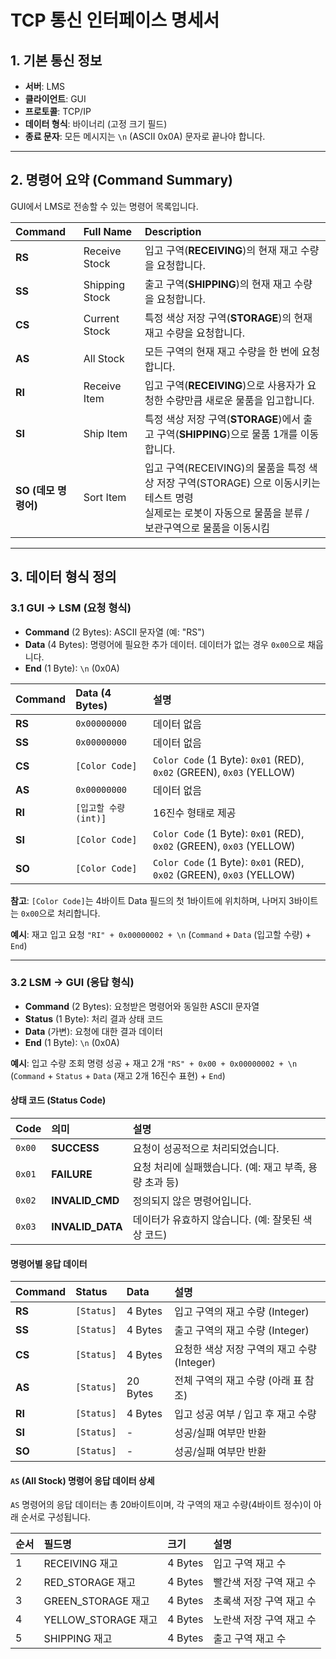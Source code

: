 # TCP 통신 인터페이스 명세서

## 1. 기본 통신 정보

* **서버**: LMS
* **클라이언트**: GUI
* **프로토콜**: TCP/IP
* **데이터 형식**: 바이너리 (고정 크기 필드)
* **종료 문자**: 모든 메시지는 `\n` (ASCII 0x0A) 문자로 끝나야 합니다.

---

## 2. 명령어 요약 (Command Summary)

GUI에서 LMS로 전송할 수 있는 명령어 목록입니다.

| Command | Full Name | Description |
| :--- | :--- | :--- |
| **RS** | Receive Stock | 입고 구역(**RECEIVING**)의 현재 재고 수량을 요청합니다. |
| **SS** | Shipping Stock | 출고 구역(**SHIPPING**)의 현재 재고 수량을 요청합니다. |
| **CS** | Current Stock | 특정 색상 저장 구역(**STORAGE**)의 현재 재고 수량을 요청합니다. |
| **AS** | All Stock | 모든 구역의 현재 재고 수량을 한 번에 요청합니다. |
| **RI** | Receive Item | 입고 구역(**RECEIVING**)으로 사용자가 요청한 수량만큼 새로운 물품을 입고합니다. |
| **SI** | Ship Item | 특정 색상 저장 구역(**STORAGE**)에서 출고 구역(**SHIPPING**)으로 물품 1개를 이동합니다. |
| **SO (데모 명령어)** | Sort Item | 입고 구역(RECEIVING)의 물품을 특정 색상 저장 구역(STORAGE) 으로 이동시키는 테스트 명령 <br> 실제로는 로봇이 자동으로 물품을 분류 / 보관구역으로 물품을 이동시킴 |

---

## 3. 데이터 형식 정의

### 3.1 GUI → LSM (요청 형식)

* **Command** (2 Bytes): ASCII 문자열 (예: "RS")
* **Data** (4 Bytes): 명령어에 필요한 추가 데이터. 데이터가 없는 경우 `0x00`으로 채웁니다.
* **End** (1 Byte): `\n` (0x0A)

| Command | Data (4 Bytes) | 설명 |
| :--- | :--- | :--- |
| **RS** | `0x00000000` | 데이터 없음 |
| **SS** | `0x00000000` | 데이터 없음 |
| **CS** | `[Color Code]` | `Color Code` (1 Byte): `0x01` (RED), `0x02` (GREEN), `0x03` (YELLOW) |
| **AS** | `0x00000000` | 데이터 없음 |
| **RI** | `[입고할 수량 (int)]` | 16진수 형태로 제공 |
| **SI** | `[Color Code]` | `Color Code` (1 Byte): `0x01` (RED), `0x02` (GREEN), `0x03` (YELLOW) |
| **SO** | `[Color Code]` | `Color Code` (1 Byte): `0x01` (RED), `0x02` (GREEN), `0x03` (YELLOW) |

**참고**: `[Color Code]`는 4바이트 Data 필드의 첫 1바이트에 위치하며, 나머지 3바이트는 `0x00`으로 처리합니다.

**예시**: 재고 입고 요청
`"RI" + 0x00000002 + \n` (`Command` + `Data` (입고할 수량) + `End`)

---

### 3.2 LSM → GUI (응답 형식)

* **Command** (2 Bytes): 요청받은 명령어와 동일한 ASCII 문자열
* **Status** (1 Byte): 처리 결과 상태 코드
* **Data** (가변): 요청에 대한 결과 데이터
* **End** (1 Byte): `\n` (0x0A)

**예시**: 입고 수량 조회 명령 성공 + 재고 2개
`"RS" + 0x00 + 0x00000002 + \n` (`Command` + `Status` + `Data` (재고 2개 16진수 표현) + `End`)

#### 상태 코드 (Status Code)

| Code | 의미 | 설명 |
| :--- | :--- | :--- |
| `0x00` | **SUCCESS** | 요청이 성공적으로 처리되었습니다. |
| `0x01` | **FAILURE** | 요청 처리에 실패했습니다. (예: 재고 부족, 용량 초과 등) |
| `0x02` | **INVALID_CMD** | 정의되지 않은 명령어입니다. |
| `0x03` | **INVALID_DATA** | 데이터가 유효하지 않습니다. (예: 잘못된 색상 코드) |

#### 명령어별 응답 데이터

| Command | Status | Data | 설명 |
| :--- | :--- | :--- | :--- |
| **RS** | `[Status]` | 4 Bytes | 입고 구역의 재고 수량 (Integer) |
| **SS** | `[Status]` | 4 Bytes | 출고 구역의 재고 수량 (Integer) |
| **CS** | `[Status]` | 4 Bytes | 요청한 색상 저장 구역의 재고 수량 (Integer) |
| **AS** | `[Status]` | 20 Bytes | 전체 구역의 재고 수량 (아래 표 참조) |
| **RI** | `[Status]` | 4 Bytes | 입고 성공 여부 / 입고 후 재고 수량 |
| **SI** | `[Status]` | - | 성공/실패 여부만 반환 |
| **SO** | `[Status]` | - | 성공/실패 여부만 반환 |

#### `AS` (All Stock) 명령어 응답 데이터 상세

`AS` 명령어의 응답 데이터는 총 20바이트이며, 각 구역의 재고 수량(4바이트 정수)이 아래 순서로 구성됩니다.

| 순서 | 필드명 | 크기 | 설명 |
| :--- | :--- | :--- | :--- |
| 1 | RECEIVING 재고 | 4 Bytes | 입고 구역 재고 수 |
| 2 | RED_STORAGE 재고 | 4 Bytes | 빨간색 저장 구역 재고 수 |
| 3 | GREEN_STORAGE 재고 | 4 Bytes | 초록색 저장 구역 재고 수 |
| 4 | YELLOW_STORAGE 재고 | 4 Bytes | 노란색 저장 구역 재고 수 |
| 5 | SHIPPING 재고 | 4 Bytes | 출고 구역 재고 수 |